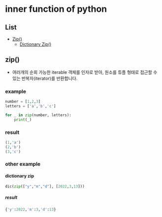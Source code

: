 # inner function of python

## List 

- [Zip()](#zip)
    - [Dictionary Zip()](#dictionary-zip)

## zip()

- 여러개의 순회 가능한 iterable 객체를 인자로 받아, 원소를 튜플 형태로 접근할 수 있는 반복자(iterator)를 반환합니다. 

 ### example 

```python
number = [1,2,3]
letters = ['a','b','c']

for _ in zip(number, letters):
    print(_)
```

 ### result 

```python
(1,'a')
(2,'b')
(3,'c')
```

### other example

#### dictionary zip

```python
dic(zip(["y","m","d"], [2022,3,13]))
```

##### result 
```python
{'y':2022,'m':3,'d':13}
```

